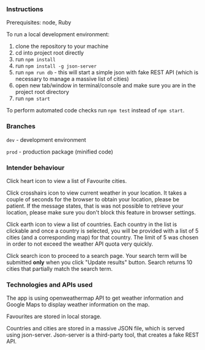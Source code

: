 ### Instructions

Prerequisites: node, Ruby

To run a local development environment:

1. clone the repository to your machine
2. cd into project root directly
3. run `npm install`
4. run `npm install -g json-server`
4. run `npm run db` - this will start a simple json with fake REST API (which is necessary to manage a massive list of cities)
5. open new tab/window in terminal/console and make sure you are in the project root directory
6. run `npm start`

To perform automated code checks run `npm test` instead of `npm start`.


### Branches

`dev` - development environment

`prod` - production package (minified code)

### Intender behaviour

Click heart icon to view a list of Favourite cities.

Click crosshairs icon to view current weather in your location. It takes a couple of seconds for the browser to obtain your location, please be patient. If the message states, that is was not possible to retrieve your location, please make sure you don't block this feature in browser settings.

Click earth icon to view a list of countries.
Each country in the list is clickable and once a country is selected, you will be provided with a list of 5 cities (and a corresponding map) for that country. The limit of 5 was chosen in order to not exceed the weather API quota very quickly.

Click search icon to proceed to a search page. Your search term will be submitted **only** when you click "Update results" button. Search returns 10  cities that partially match the search term.

### Technologies and APIs used

The app is using openweathermap API to get weather information and Google Maps to display weather information on the map.

Favourites are stored in local storage.

Countries and cities are stored in a massive JSON file, which is served using json-server. Json-server is a third-party tool, that creates a fake REST API.
